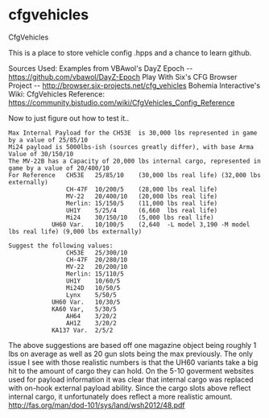 cfgvehicles
===========

CfgVehicles

This is a place to store vehicle config .hpps and a chance to learn github. 

Sources Used: 
Examples from VBAwol's DayZ Epoch -- https://github.com/vbawol/DayZ-Epoch
Play With Six's CFG Browser Project -- http://browser.six-projects.net/cfg_vehicles
Bohemia Interactive's Wiki:
			CfgVehicles Reference: https://community.bistudio.com/wiki/CfgVehicles_Config_Reference
			
Now to just figure out how to test it..

	Max Internal Payload for the CH53E  is 30,000 lbs represented in game by a value of 25/85/10 
	Mi24 payload is 5000lbs-ish (sources greatly differ), with base Arma Value of 30/150/10
	The MV-22B has a Capacity of 20,000 lbs internal cargo, represented in game by a value of 20/400/10
	For Reference 	CH53E	25/85/10	(30,000 lbs real life) (32,000 lbs externally)
					CH-47F 	10/200/5  	(28,000 lbs real life)
					MV-22	20/400/10	(20,000 lbs real life)
					Merlin: 15/150/5 	(11,000 lbs real life)
					UH1Y	5/25/4		(6,660  lbs real life)
					Mi24	30/150/10	(5,000 lbs real life)
				UH60 Var.	10/100/5	(2,640 	-L model 3,190 -M model lbs real life) (9,000 lbs externally)
	
	Suggest the following values: 
					CH53E	25/300/10	
					CH-47F 	20/280/10  	
					MV-22	20/200/10	
					Merlin: 15/110/5 	
					UH1Y	10/60/5	
					Mi24D	10/50/5	
					Lynx	5/50/5
				UH60 Var.	10/30/5
				KA60 Var,	5/30/5
					AH64	3/20/2
					AH1Z	3/20/2
				KA137 Var.	2/5/2
				

				
The above suggestions are based off one magazine object being roughly 1 lbs on average as 
well as 20 gun slots being the max previously. 
The only issue I see with those realistic numbers is that the UH60 variants take a big hit
to the amount of cargo they can hold. On the 5-10 goverment websites used for payload information
it was clear that internal cargo was replaced with on-hook external payload ability. 
Since the cargo slots above reflect internal cargo, it unfortunately does reflect a more 
realistic amount. 
http://fas.org/man/dod-101/sys/land/wsh2012/48.pdf

